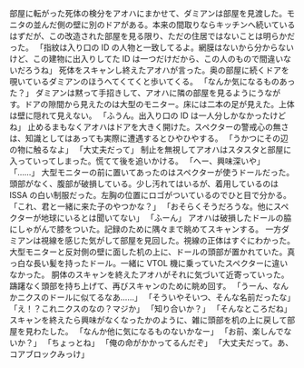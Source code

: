 部屋に転がった死体の検分をアオハにまかせて、ダミアンは部屋を見渡した。モニタの並んだ側の壁に別のドアがある。本来の間取りならキッチンへ続いているはずだが、この改造された部屋を見る限り、ただの住居ではないことは明らかだった。
「指紋は入り口の ID の人物と一致してるよ。網膜はないから分からないけど、この建物に出入りしてた ID は一つだけだから、この人のもので間違いないだろうね」
死体をスキャンし終えたアオハが言った。奥の部屋に続くドアを覗いているダミアンのほうへてくてくと歩いてくる。
「なんか気になるものあった？」
ダミアンは黙って手招きして、アオハに隣の部屋を見るようにうながす。ドアの隙間から見えたのは大型のモニター。床には二本の足が見えた。上体は壁に隠れて見えない。
「ふうん。出入り口の ID は一人分しかなかったけどね」
止めるまもなくアオハはドアを大きく開けた。スペクターの警戒心の無さは、知識としてはあっても実際に遭遇するとひやひやする。
「うかつにその辺の物に触るなよ」
「大丈夫だって」
制止を無視してアオハはスタスタと部屋に入っていってしまった。慌てて後を追いかける。
「へー、興味深いや」
「……」
大型モニターの前に置いてあったのはスペクターが使うドールだった。頭部がなく、腹部が破損している。少し汚れてはいるが、着用しているのは ISSA の白い制服だった。左胸の位置にロゴがついているのでひと目で分かる。
「これ、君と一緒に来た子のやつかな？」
「おそらくそうだろうな。他にスペクターが地球にいるとは聞いてない」
「ふーん」
アオハは破損したドールの脇にしゃがんで膝をついた。記録のために隅々まで眺めてスキャンする。
一方ダミアンは視線を感じた気がして部屋を見回した。視線の正体はすぐにわかった。大型モニターと反対側の壁に面した机の上に、ドールの頭部が置かれていた。真っ白な長い髪を持ったドール。一緒に VTOL 機に乗っていたスペクターに違いなかった。
胴体のスキャンを終えたアオハがそれに気づいて近寄っていった。躊躇なく頭部を持ち上げて、再びスキャンのために眺め回す。
「うーん、なんかニクスのドールに似てるなあ……」
「そういやそいつ、そんな名前だったな」
「え！？これニクスのなの？マジか」
「知り合いか？」
「そんなところだね」
スキャンを終えたら興味がなくなったかのように、雑に頭部を机の上に戻して部屋を見わたした。
「なんか他に気になるものないかなー」
「お前、楽しんでないか？」
「ちょっとね」
「俺の命がかかってるんだぞ」
「大丈夫だって。あ、コアブロックみっけ」

